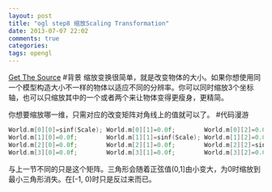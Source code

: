 ```yaml
---
layout: post
title: "ogl step8 缩放Scaling Transformation"
date: 2013-07-07 22:02
comments: true
categories: 
tags: opengl
---
```

[Get The Source](https://github.com/sweetdark/openglex)
#背景
缩放变换很简单，就是改变物体的大小。如果你想使用同一个模型构造大小不一样的物体以适应不同的分辨率。你可以同时缩放3个坐标轴，也可以只缩放其中的一个或者两个来让物体变得更瘦身，更精简。

你想要缩放哪一维，只需对应的改变矩阵对角线上的值就可以了。
#代码漫游
``` c
World.m[0][0]=sinf(Scale); World.m[0][1]=0.0f;        World.m[0][2]=0.0f;        World.m[0][3]=0.0f;
World.m[1][0]=0.0f;        World.m[1][1]=sinf(Scale); World.m[1][2]=0.0f;        World.m[1][3]=0.0f;
World.m[2][0]=0.0f;        World.m[2][1]=0.0f;        World.m[2][2]=sinf(Scale); World.m[2][3]=0.0f;
World.m[3][0]=0.0f;        World.m[3][1]=0.0f;        World.m[3][2]=0.0f;        World.m[3][3]=1.0f;
```
与上一节不同的只是这个矩阵。三角形会随着正弦值(0,1]由小变大，为0时缩放到最小三角形消失。在[-1, 0)时只是反过来而已。
